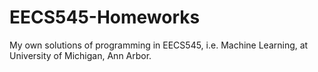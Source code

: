# EECS545-Homeworks
My own solutions of programming in EECS545, i.e. Machine Learning, at University of Michigan, Ann Arbor. 
